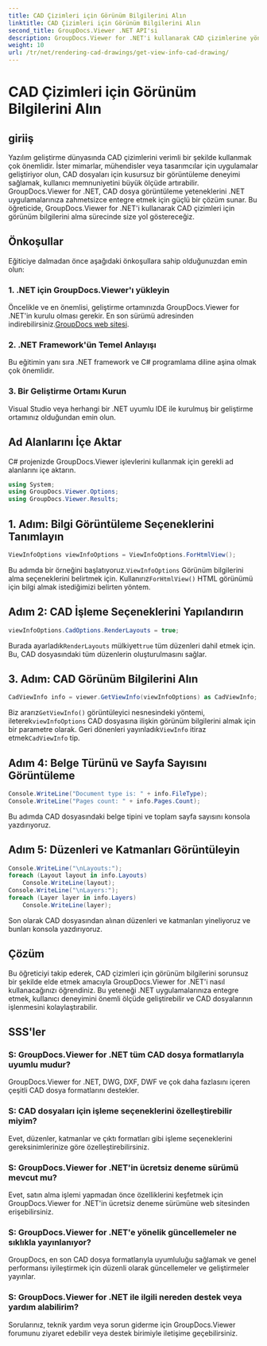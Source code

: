 ```yaml
---
title: CAD Çizimleri için Görünüm Bilgilerini Alın
linktitle: CAD Çizimleri için Görünüm Bilgilerini Alın
second_title: GroupDocs.Viewer .NET API'si
description: GroupDocs.Viewer for .NET'i kullanarak CAD çizimlerine yönelik görünüm bilgilerinin nasıl alınacağını öğrenin. Sorunsuz CAD dosya işlemeyle .NET uygulamalarınızı geliştirin.
weight: 10
url: /tr/net/rendering-cad-drawings/get-view-info-cad-drawing/
---
```


# CAD Çizimleri için Görünüm Bilgilerini Alın

## giriiş
Yazılım geliştirme dünyasında CAD çizimlerini verimli bir şekilde kullanmak çok önemlidir. İster mimarlar, mühendisler veya tasarımcılar için uygulamalar geliştiriyor olun, CAD dosyaları için kusursuz bir görüntüleme deneyimi sağlamak, kullanıcı memnuniyetini büyük ölçüde artırabilir. GroupDocs.Viewer for .NET, CAD dosya görüntüleme yeteneklerini .NET uygulamalarınıza zahmetsizce entegre etmek için güçlü bir çözüm sunar. Bu öğreticide, GroupDocs.Viewer for .NET'i kullanarak CAD çizimleri için görünüm bilgilerini alma sürecinde size yol göstereceğiz.
## Önkoşullar
Eğiticiye dalmadan önce aşağıdaki önkoşullara sahip olduğunuzdan emin olun:
### 1. .NET için GroupDocs.Viewer'ı yükleyin
 Öncelikle ve en önemlisi, geliştirme ortamınızda GroupDocs.Viewer for .NET'in kurulu olması gerekir. En son sürümü adresinden indirebilirsiniz.[GroupDocs web sitesi](https://releases.groupdocs.com/viewer/net/).
### 2. .NET Framework'ün Temel Anlayışı
Bu eğitimin yanı sıra .NET framework ve C# programlama diline aşina olmak çok önemlidir.
### 3. Bir Geliştirme Ortamı Kurun
Visual Studio veya herhangi bir .NET uyumlu IDE ile kurulmuş bir geliştirme ortamınız olduğundan emin olun.

## Ad Alanlarını İçe Aktar
C# projenizde GroupDocs.Viewer işlevlerini kullanmak için gerekli ad alanlarını içe aktarın.

```csharp
using System;
using GroupDocs.Viewer.Options;
using GroupDocs.Viewer.Results;
```

## 1. Adım: Bilgi Görüntüleme Seçeneklerini Tanımlayın
```csharp
ViewInfoOptions viewInfoOptions = ViewInfoOptions.ForHtmlView();
```
 Bu adımda bir örneğini başlatıyoruz.`ViewInfoOptions` Görünüm bilgilerini alma seçeneklerini belirtmek için. Kullanırız`ForHtmlView()` HTML görünümü için bilgi almak istediğimizi belirten yöntem.
## Adım 2: CAD İşleme Seçeneklerini Yapılandırın
```csharp
viewInfoOptions.CadOptions.RenderLayouts = true;
```
 Burada ayarladık`RenderLayouts` mülkiyet`true` tüm düzenleri dahil etmek için. Bu, CAD dosyasındaki tüm düzenlerin oluşturulmasını sağlar.
## 3. Adım: CAD Görünüm Bilgilerini Alın
```csharp
CadViewInfo info = viewer.GetViewInfo(viewInfoOptions) as CadViewInfo;
```
 Biz ararız`GetViewInfo()` görüntüleyici nesnesindeki yöntemi, ileterek`viewInfoOptions` CAD dosyasına ilişkin görünüm bilgilerini almak için bir parametre olarak. Geri dönenleri yayınladık`ViewInfo` itiraz etmek`CadViewInfo` tip.
## Adım 4: Belge Türünü ve Sayfa Sayısını Görüntüleme
```csharp
Console.WriteLine("Document type is: " + info.FileType);
Console.WriteLine("Pages count: " + info.Pages.Count);
```
Bu adımda CAD dosyasındaki belge tipini ve toplam sayfa sayısını konsola yazdırıyoruz.
## Adım 5: Düzenleri ve Katmanları Görüntüleyin
```csharp
Console.WriteLine("\nLayouts:");
foreach (Layout layout in info.Layouts)
    Console.WriteLine(layout);
Console.WriteLine("\nLayers:");
foreach (Layer layer in info.Layers)
    Console.WriteLine(layer);
```
Son olarak CAD dosyasından alınan düzenleri ve katmanları yineliyoruz ve bunları konsola yazdırıyoruz.

## Çözüm
Bu öğreticiyi takip ederek, CAD çizimleri için görünüm bilgilerini sorunsuz bir şekilde elde etmek amacıyla GroupDocs.Viewer for .NET'i nasıl kullanacağınızı öğrendiniz. Bu yeteneği .NET uygulamalarınıza entegre etmek, kullanıcı deneyimini önemli ölçüde geliştirebilir ve CAD dosyalarının işlenmesini kolaylaştırabilir.
## SSS'ler
### S: GroupDocs.Viewer for .NET tüm CAD dosya formatlarıyla uyumlu mudur?
GroupDocs.Viewer for .NET, DWG, DXF, DWF ve çok daha fazlasını içeren çeşitli CAD dosya formatlarını destekler.
### S: CAD dosyaları için işleme seçeneklerini özelleştirebilir miyim?
Evet, düzenler, katmanlar ve çıktı formatları gibi işleme seçeneklerini gereksinimlerinize göre özelleştirebilirsiniz.
### S: GroupDocs.Viewer for .NET'in ücretsiz deneme sürümü mevcut mu?
Evet, satın alma işlemi yapmadan önce özelliklerini keşfetmek için GroupDocs.Viewer for .NET'in ücretsiz deneme sürümüne web sitesinden erişebilirsiniz.
### S: GroupDocs.Viewer for .NET'e yönelik güncellemeler ne sıklıkla yayınlanıyor?
GroupDocs, en son CAD dosya formatlarıyla uyumluluğu sağlamak ve genel performansı iyileştirmek için düzenli olarak güncellemeler ve geliştirmeler yayınlar.
### S: GroupDocs.Viewer for .NET ile ilgili nereden destek veya yardım alabilirim?
Sorularınız, teknik yardım veya sorun giderme için GroupDocs.Viewer forumunu ziyaret edebilir veya destek birimiyle iletişime geçebilirsiniz.